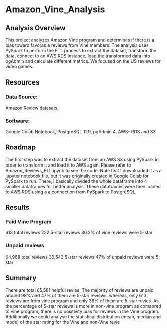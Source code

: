 # Amazon_Vine_Analysis

## Analysis Overview
This project analyzes Amazon Vine program and determines if there is a bias toward favorable reviews from Vine members.
The analysis uses PySpark to perform the ETL process to extract the dataset, transform the data, connect to an AWS RDS instance, load the transformed data into pgAdmin and calculate different metrics.
We focused on the US reviews for video games.

## Resources
### Data Source: 
Amazon Review datasets,

### Software: 
Google Colab Notebook, 
PostgreSQL 11.9, 
pgAdmin 4, 
AWS- RDS and S3
## Roadmap
The first step was to extract the dataset from an AWS S3 using PySpark in order to transform it and load it to AWS again. Please refer to Amazon_Reviews_ETL.ipynb to see the code. Note that I downloaded it as a jupyter notebook file, but it was originally created in Google Colab for PySpark to run. There, I basically divided the whole dataframe into 4 smaller dataframes for better analysis. These dataframes were then loaded to AWS RDS using a a connection from PySpark to PostgreSQL.

## Results
### Paid Vine Program

613 total reviews
222 5-star reviews
36.2% of vine reviews were 5-star
### Unpaid reviews

64,968 total reviews
30,543 5-star reviews
47% of unpaid reviews were 5-star

## Summary
There are total 65,581 helpful revies. The majority of reviews are  unpaid around 99% and 47% of them are 5-star reviews. whereas, only 613 reviews are from vine program and only 36% of them are 5-star revies. As the percentage of 5-star reviews is more in non-vine program as comapred to vine program, there is no positivity bias for reviews in the Vine program.
Additionally we could analyse the statistical distribution (mean, median and mode) of the star rating for the Vine and non-Vine revie
